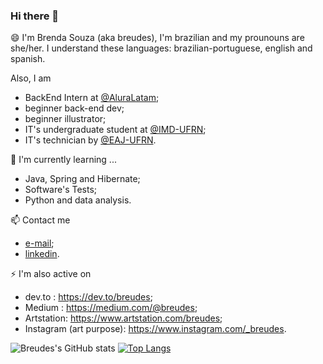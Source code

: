 ### Hi there 👋

😄 I'm Brenda Souza (aka breudes), I'm brazilian and my prounouns are she/her. I understand these languages: brazilian-portuguese, english and spanish. 

Also, I am
  - BackEnd Intern at [@AluraLatam](https://www.aluracursos.com/);
  - beginner back-end dev; 
  - beginner illustrator;
  - IT's undergraduate student at [@IMD-UFRN](https://imd.ufrn.br/portal/);
  - IT's technician by [@EAJ-UFRN](https://eaj.ufrn.br/).
  
🌱 I'm currently learning ... 
  - Java, Spring and Hibernate;
  - Software's Tests;
  - Python and data analysis.

📫 Contact me
  - [e-mail](breudes@outlook.com);
  - [linkedin](https://www.linkedin.com/in/brenda-souza-226278179/).
    
⚡ I'm also active on
  - dev.to : https://dev.to/breudes;
  - Medium : https://medium.com/@breudes;
  - Artstation: https://www.artstation.com/breudes;
  - Instagram (art purpose): https://www.instagram.com/_breudes.

![Breudes's GitHub stats](https://github-readme-stats.vercel.app/api?username=breudes&show_icons=true)
[![Top Langs](https://github-readme-stats.vercel.app/api/top-langs/?username=breudes&layout=compact)](https://github.com/anuraghazra/github-readme-stats)
